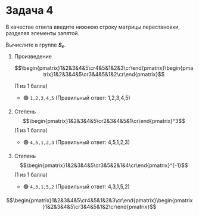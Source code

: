 # Задача 4

В качестве ответа введите нижнюю строку матрицы перестановки, разделяя элементы запятой.

Вычислите в группе ***S₅***.

1. Произведение

   $$\begin{pmatrix}1&2&3&4&5\cr4&5&1&2&3\cr\end{pmatrix}\begin{pmatrix}1&2&3&4&5\cr3&4&5&1&2\cr\end{pmatrix}$$

   (1 из 1 балла)
   * 🟢 `1,2,3,4,5` (Правильный ответ: 1,2,3,4,5)


3. Степень $$\begin{pmatrix}1&2&3&4&5\cr2&3&4&5&1\cr\end{pmatrix}^3$$ (1 из 1 балла)
   * 🟢 `4,5,1,2,3` (Правильный ответ: 4,5,1,2,3)


4. Степень $$\begin{pmatrix}1&2&3&4&5\cr3&5&2&1&4\cr\end{pmatrix}^{-1}$$ (1 из 1 балла)
   * 🟢 `4,3,1,5,2` (Правильный ответ: 4,3,1,5,2)


$$\begin{pmatrix}1&2&3&4&5\cr4&5&1&2&3\cr\end{pmatrix}\begin{pmatrix}1&2&3&4&5\cr3&4&5&1&2\cr\end{pmatrix}$$
